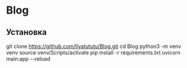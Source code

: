 # Blog

## Установка

git clone https://github.com/Ilyatututu/Blog.git
cd Blog
python3 -m venv venv
source venv/Scripts/activate
pip install -r requirements.txt
uvicorn main:app --reload